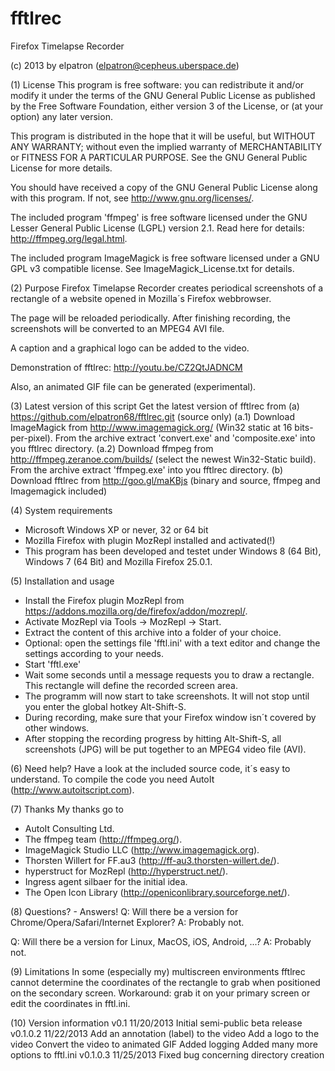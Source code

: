 ﻿fftlrec
=======

Firefox Timelapse Recorder

(c) 2013 by elpatron (elpatron@cepheus.uberspace.de)


(1) License
This program is free software: you can redistribute it and/or modify
it under the terms of the GNU General Public License as published by
the Free Software Foundation, either version 3 of the License, or
(at your option) any later version.

This program is distributed in the hope that it will be useful,
but WITHOUT ANY WARRANTY; without even the implied warranty of
MERCHANTABILITY or FITNESS FOR A PARTICULAR PURPOSE.  See the
GNU General Public License for more details.

You should have received a copy of the GNU General Public License
along with this program.  If not, see <http://www.gnu.org/licenses/>.

The included program 'ffmpeg' is free software licensed under the
GNU Lesser General Public License (LGPL) version 2.1. Read here
for details: http://ffmpeg.org/legal.html.

The included program ImageMagick is free software licensed under a
GNU GPL v3 compatible license. See ImageMagick_License.txt for details.

(2) Purpose
Firefox Timelapse Recorder creates periodical screenshots of a
rectangle of a website opened in Mozilla´s Firefox webbrowser.

The page will be reloaded periodically. After finishing recording,
the screenshots will be converted to an MPEG4 AVI file.

A caption and a graphical logo can be added to the video.

Demonstration of fftlrec: http://youtu.be/CZ2QtJADNCM

Also, an animated GIF file can be generated (experimental).

(3) Latest version of this script
Get the latest version of fftlrec from
    (a) https://github.com/elpatron68/fftlrec.git (source only)
        (a.1) Download ImageMagick from http://www.imagemagick.org/
              (Win32 static at 16 bits-per-pixel).
              From the archive extract 'convert.exe' and
              'composite.exe' into you fftlrec directory.
        (a.2) Download ffmpeg from http://ffmpeg.zeranoe.com/builds/
              (select the newest Win32-Static build).
              From the archive extract 'ffmpeg.exe' into you fftlrec
              directory.
    (b) Download fftlrec from http://goo.gl/maKBjs (binary and
        source, ffmpeg and Imagemagick included)

(4) System requirements
 - Microsoft Windows XP or never, 32 or 64 bit
 - Mozilla Firefox with plugin MozRepl installed and activated(!)
 - This program has been developed and testet under Windows 8 (64 Bit),
   Windows 7 (64 Bit) and Mozilla Firefox 25.0.1.

(5) Installation and usage
- Install the Firefox plugin MozRepl from
  https://addons.mozilla.org/de/firefox/addon/mozrepl/.
- Activate MozRepl via Tools -> MozRepl -> Start.
- Extract the content of this archive into a folder of your choice.
- Optional: open the settings file 'fftl.ini' with a text editor and
  change the settings according to your needs.
- Start 'fftl.exe'
- Wait some seconds until a message requests you to draw a rectangle.
  This rectangle will define the recorded screen area.
- The programm will now start to take screenshots. It will not stop
  until you enter the global hotkey Alt-Shift-S.
- During recording, make sure that your Firefox window isn´t covered
  by other windows.
- After stopping the recording progress by hitting Alt-Shift-S, all
  screenshots (JPG) will be put together to an MPEG4 video file (AVI).

(6) Need help?
Have a look at the included source code, it´s easy to understand.
To compile the code you need AutoIt (http://www.autoitscript.com).

(7) Thanks
My thanks go to
- AutoIt Consulting Ltd.
- The ffmpeg team (http://ffmpeg.org/).
- ImageMagick Studio LLC (http://www.imagemagick.org).
- Thorsten Willert for FF.au3 (http://ff-au3.thorsten-willert.de/).
- hyperstruct for MozRepl (http://hyperstruct.net/).
- Ingress agent silbaer for the initial idea.
- The Open Icon Library (http://openiconlibrary.sourceforge.net/).

(8) Questions? - Answers!
Q: Will there be a version for Chrome/Opera/Safari/Internet Explorer?
A: Probably not.

Q: Will there be a version for Linux, MacOS, iOS, Android, ...?
A: Probably not.

(9) Limitations
In some (especially my) multiscreen environments fftlrec cannot
determine the coordinates of the rectangle to grab when positioned
on the secondary screen. Workaround: grab it on your primary screen
or edit the coordinates in fftl.ini.

(10) Version information
v0.1        11/20/2013  Initial semi-public beta release
v0.1.0.2    11/22/2013  Add an annotation (label) to the video
                        Add a logo to the video
                        Convert the video to animated GIF
                        Added logging
                        Added many more options to fftl.ini
v0.1.0.3    11/25/2013  Fixed bug concerning directory creation

